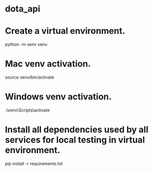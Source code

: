 # dota_api



# Create a virtual environment.
python -m venv venv

# Mac venv activation.
source venv/bin/activate

# Windows venv activation.
.\venv\Scripts\activate

# Install all dependencies used by all services for local testing in virtual environment.
pip install -r requirements.txt